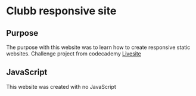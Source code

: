 # Clubb responsive site
## Purpose
The purpose with this website was to learn how to create responsive static websites. Challenge project from codecademy [Livesite](clubb-responsive.netlify.app)
## JavaScript
This website was created with no JavaScript
